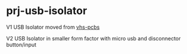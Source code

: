 # prj-usb-isolator

V1 USB Isolator moved from [vhs-pcbs](https://github.com/TomKeddie/vhs-pcbs/tree/master/usb-isolator)

V2 USB Isolator in smaller form factor with micro usb and disconnector button/input

